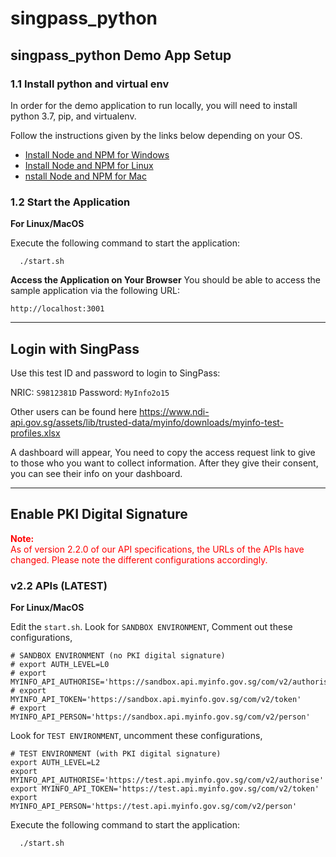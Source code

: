 # singpass_python

## singpass_python Demo App Setup

### 1.1 Install python and virtual env

In order for the demo application to run locally, you will need to install python 3.7, pip, and virtualenv.

Follow the instructions given by the links below depending on your OS.

- [Install Node and NPM for Windows](http://blog.teamtreehouse.com/install-node-js-npm-windows)
- [Install Node and NPM for Linux](http://blog.teamtreehouse.com/install-node-js-npm-linux)
- [nstall Node and NPM for Mac](http://blog.teamtreehouse.com/install-node-js-npm-mac)

### 1.2 Start the Application

**For Linux/MacOS**

Execute the following command to start the application:
```
  ./start.sh
```


**Access the Application on Your Browser**
You should be able to access the sample application via the following URL:

```
http://localhost:3001
```

---
## Login with SingPass

Use this test ID and password to login to SingPass:

NRIC: ``S9812381D``
Password: ``MyInfo2o15``

Other users can be found here
https://www.ndi-api.gov.sg/assets/lib/trusted-data/myinfo/downloads/myinfo-test-profiles.xlsx

A dashboard will appear, You need to copy the access request link to give
to those who you want to collect information. After they give their consent, you can 
see their info on your dashboard.

---
## Enable PKI Digital Signature

<span style="color:red">
<strong>Note:</strong> <br>
As of version 2.2.0 of our API specifications, the URLs of the APIs have changed.
Please note the different configurations accordingly.
</span>


### v2.2 APIs (LATEST)

**For Linux/MacOS**

Edit the ``start.sh``. Look for ``SANDBOX ENVIRONMENT``, Comment out these configurations,
```
# SANDBOX ENVIRONMENT (no PKI digital signature)
# export AUTH_LEVEL=L0
# export MYINFO_API_AUTHORISE='https://sandbox.api.myinfo.gov.sg/com/v2/authorise'
# export MYINFO_API_TOKEN='https://sandbox.api.myinfo.gov.sg/com/v2/token'
# export MYINFO_API_PERSON='https://sandbox.api.myinfo.gov.sg/com/v2/person'
```

Look for ``TEST ENVIRONMENT``, uncomment these configurations,
```
# TEST ENVIRONMENT (with PKI digital signature)
export AUTH_LEVEL=L2
export MYINFO_API_AUTHORISE='https://test.api.myinfo.gov.sg/com/v2/authorise'
export MYINFO_API_TOKEN='https://test.api.myinfo.gov.sg/com/v2/token'
export MYINFO_API_PERSON='https://test.api.myinfo.gov.sg/com/v2/person'
```
Execute the following command to start the application:
```
  ./start.sh
```

